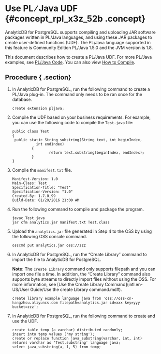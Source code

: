 # Use PL ∕ Java UDF {#concept_rpl_x3z_52b .concept}

AnalyticDB for PostgreSQL supports compiling and uploading JAR software packages written in PL/Java languages, and using these JAR packages to create user-defined functions \(UDF\). The PL/Java language supported in this feature is Community Edition PL/Java 1.5.0 and the JVM version is 1.8.

This document describes how to create a PL/Java UDF. For more PL/Java examples, see [PL/Java Code](https://github.com/tada/pljava/tree/master/pljava-examples/src/main/java/org/postgresql/pljava/example). You can also view [How to Compile](https://tada.github.io/pljava/build/build.html).

## Procedure { .section}

1.  In AnalyticDB for PostgreSQL, run the following command to create a PL/Java plug-in. The command only needs to be ran once for the database.

    ```
    create extension pljava;
    ```

2.  Compile the UDF based on your business requirements. For example, you can use the following code to compile the `Test.java` file:

    ```
    public class Test
    {
     public static String substring(String text, int beginIndex,
               int endIndex)
             {
                     return text.substring(beginIndex, endIndex);
             }
    }
    ```

3.  Compile the `manifest.txt` file.

    ```
    Manifest-Version: 1.0
    Main-Class: Test
    Specification-Title: "Test"
    Specification-Version: "1.0"
    Created-By: 1.7.0_99
    Build-Date: 01/20/2016 21:00 AM
    ```

4.  Run the following command to compile and package the program.

    ```
    javac Test.java
    jar cfm analytics.jar manifest.txt Test.class
    ```

5.  Upload the `analytics.jar` file generated in Step 4 to the OSS by using the following OSS console command.

    ```
    osscmd put analytics.jar oss://zzz
    ```

6.  In AnalyticDB for PostgreSQL, run the “Create Library” command to import the file to AnalyticDB for PostgreSQL.

    **Note:** The `Create Library` command only supports filepath and you can import one file a time. In addition, the “Create Library” command also supports byte streams to directly import files without using the OSS. For more information, see [Use the Create Library Command](intl.en-US/User Guide/Use the create Library command.md#).

    ```
    create library example language java from 'oss://oss-cn-hangzhou.aliyuncs.com filepath=analytics.jar id=xxx key=yyy bucket=zzz';
    ```

7.  In AnalyticDB for PostgreSQL, run the following command to create and use the UDF.

    ```
    create table temp (a varchar) distributed randomly;
    insert into temp values ('my string');
    create or replace function java_substring(varchar, int, int) returns varchar as 'Test.substring' language java;
    select java_substring(a, 1, 5) from temp;
    ```


